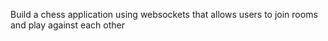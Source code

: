 Build a chess application using websockets that allows users to join rooms and play against each other
